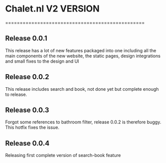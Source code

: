 # Chalet.nl V2 VERSION
================================================

## Release 0.0.1
This release has a lot of new features packaged into one including all
the main components of the new website, the static pages, design integrations
and small fixes to the design and UI

## Release 0.0.2
This release includes search and book, not done yet but complete enough
to release.

## Release 0.0.3
Forgot some references to bathroom filter, release 0.0.2 is therefore buggy.
This hotfix fixes the issue.

## Release 0.0.4
Releasing first complete version of search-book feature